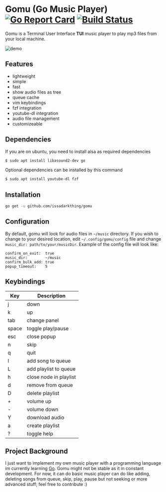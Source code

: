 
# Gomu (Go Music Player) [![Go Report Card](https://goreportcard.com/badge/github.com/issadarkthing/gomu)](https://goreportcard.com/report/github.com/issadarkthing/gomu) [![Build Status](https://travis-ci.com/issadarkthing/gomu.svg?branch=master)](https://travis-ci.com/issadarkthing/gomu)
Gomu is a Terminal User Interface **TUI** music player to play mp3 files from your local machine. 

![demo](/gomu-demo.gif)

## Features
- lightweight
- simple
- fast
- show audio files as tree
- queue cache
- vim keybindings
- fzf integration
- youtube-dl integration
- audio file management
- customizeable

## Dependencies
If you are on ubuntu, you need to install alsa as required dependencies
```sh
$ sudo apt install libasound2-dev go
```
Optional dependencies can be installed by this command
```sh
$ sudo apt install youtube-dl fzf
```

## Installation
```sh
go get -u github.com/issadarkthing/gomu
```

## Configuration
By default, gomu will look for audio files in `~/music` directory. If you wish to change to your desired location, edit `~/.config/gomu/config` file
and change `music_dir: path/to/your/musicDir`. Example of the config file will look like:

```
confirm_on_exit:  true
music_dir:        ~/music
confirm_bulk_add: true
popup_timeout:    5
```

## Keybindings

|  Key   |       Description      |
|--------|------------------------|
| j      | down                   |
| k      | up                     |
| tab    | change panel           |
| space  | toggle play/pause      |
| esc    | close popup            |
| n      | skip                   |
| q      | quit                   |
| l      | add song to queue      |
| L      | add playlist to queue  |
| h      | close node in playlist |
| d      | remove from queue      |
| D      | delete playlist        |
| +      | volume up              |
| -      | volume down            |
| Y      | download audio         |
| a      | create playlist        |
| ?      | toggle help            |



## Project Background
I just want to implement my own music player with a programming language im currently learning [Go](https://golang.org/). Gomu might not be stable as it in constant development. For now, it can do basic music player can do like adding, deleting songs from queue, skip, play, pause but not seeking or more advanced stuff; feel free to contribute :)
